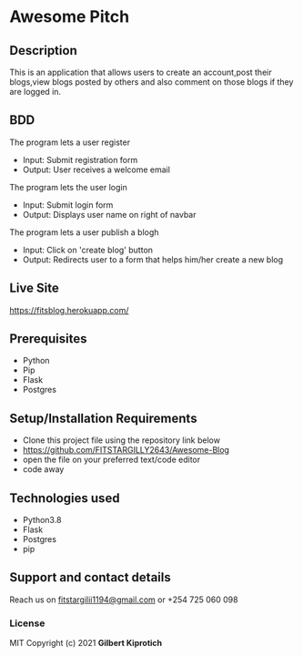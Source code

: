 # Awesome Pitch
## Description
This is an application that allows users to create an account,post their blogs,view blogs posted by others and also comment on those blogs if they are logged in.
## BDD
The program lets a user register
* Input: Submit registration form
* Output: User receives a welcome email

The program lets the user login
* Input: Submit login form
* Output: Displays user name on right of navbar

The program lets a user publish a blogh
* Input: Click on 'create blog' button
* Output: Redirects user to a form that helps him/her create a new blog

## Live Site
https://fitsblog.herokuapp.com/
## Prerequisites
* Python
* Pip
* Flask
* Postgres

## Setup/Installation Requirements
* Clone this project file using the repository link below
* https://github.com/FITSTARGILLY2643/Awesome-Blog
* open the file on your preferred text/code editor
* code away
## Technologies used
* Python3.8
* Flask
* Postgres
* pip
## Support and contact details
Reach us on fitstargilii1194@gmail.com or +254 725 060 098
### License
MIT
Copyright (c) 2021 **Gilbert Kiprotich**

